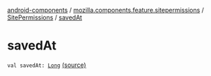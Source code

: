 [android-components](../../index.md) / [mozilla.components.feature.sitepermissions](../index.md) / [SitePermissions](index.md) / [savedAt](./saved-at.md)

# savedAt

`val savedAt: `[`Long`](https://kotlinlang.org/api/latest/jvm/stdlib/kotlin/-long/index.html) [(source)](https://github.com/mozilla-mobile/android-components/blob/master/components/feature/sitepermissions/src/main/java/mozilla/components/feature/sitepermissions/SitePermissions.kt#L24)
